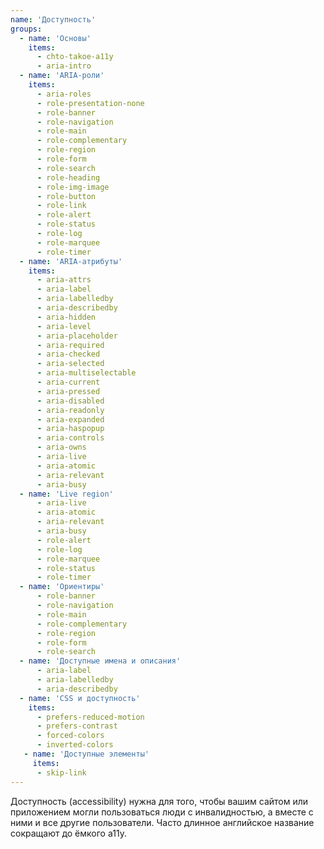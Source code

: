 ```yaml
---
name: 'Доступность'
groups:
  - name: 'Основы'
    items:
      - chto-takoe-a11y
      - aria-intro
  - name: 'ARIA-роли'
    items:
      - aria-roles
      - role-presentation-none
      - role-banner
      - role-navigation
      - role-main
      - role-complementary
      - role-region
      - role-form
      - role-search
      - role-heading
      - role-img-image
      - role-button
      - role-link
      - role-alert
      - role-status
      - role-log
      - role-marquee
      - role-timer
  - name: 'ARIA-атрибуты'
    items:
      - aria-attrs
      - aria-label
      - aria-labelledby
      - aria-describedby
      - aria-hidden
      - aria-level
      - aria-placeholder
      - aria-required
      - aria-checked
      - aria-selected
      - aria-multiselectable
      - aria-current
      - aria-pressed
      - aria-disabled
      - aria-readonly
      - aria-expanded
      - aria-haspopup
      - aria-controls
      - aria-owns
      - aria-live
      - aria-atomic
      - aria-relevant
      - aria-busy
  - name: 'Live region'
      - aria-live
      - aria-atomic
      - aria-relevant
      - aria-busy
      - role-alert
      - role-log
      - role-marquee
      - role-status
      - role-timer
  - name: 'Ориентиры'
      - role-banner
      - role-navigation
      - role-main
      - role-complementary
      - role-region
      - role-form
      - role-search
  - name: 'Доступные имена и описания'
      - aria-label
      - aria-labelledby
      - aria-describedby
  - name: 'CSS и доступность'
    items:
      - prefers-reduced-motion
      - prefers-contrast
      - forced-colors
      - inverted-colors
   - name: 'Доступные элементы'
     items:
      - skip-link
---
```


Доступность (accessibility) нужна для того, чтобы вашим сайтом или приложением могли пользоваться люди с инвалидностью, а вместе с ними и все другие пользователи. Часто длинное английское название сокращают до ёмкого a11y.
